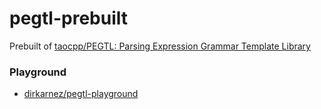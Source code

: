 pegtl-prebuilt
=============
Prebuilt of [taocpp/PEGTL: Parsing Expression Grammar Template Library](https://github.com/taocpp/PEGTL)

### Playground
- [dirkarnez/pegtl-playground](https://github.com/dirkarnez/pegtl-playground)
